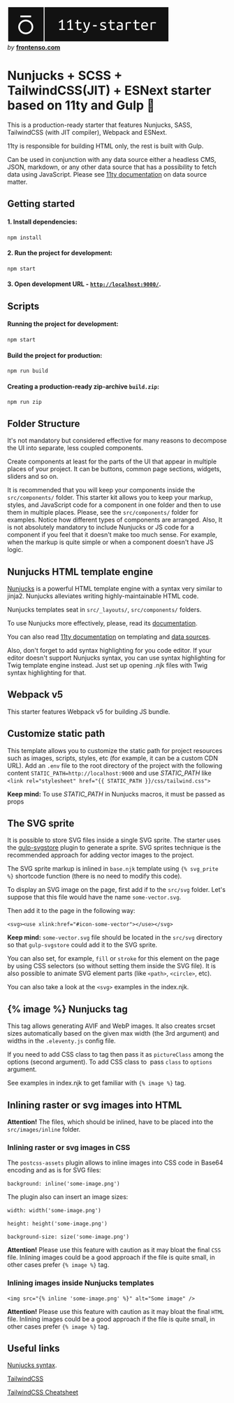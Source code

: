 ![frontenso-eleventy-starter](./src/images/frontenso-11ty-starter.png 'Title')</br>
_by_ **[frontenso.com](https://frontenso.com)**

# Nunjucks + SCSS + TailwindCSS(JIT) + ESNext starter based on 11ty and Gulp 💪

This is a production-ready starter that features Nunjucks, SASS, TailwindCSS (with JIT compiler), Webpack and ESNext.

11ty is responsible for building HTML only, the rest is built with Gulp.

Can be used in conjunction with any data source either a headless CMS, JSON, markdown, or any other data source that has a possibility to fetch data using JavaScript. Please see [11ty documentation](https://www.11ty.dev/docs/data/) on data source matter.

## Getting started

#### 1. Install dependencies:

```
npm install
```

#### 2. Run the project for development:

```
npm start
```

#### 3. Open development URL - [`http://localhost:9000/`](http://localhost:9000/).

## Scripts

#### Running the project for development:

```
npm start
```

#### Build the project for production:

```
npm run build
```

#### Creating a production-ready zip-archive `build.zip`:

```
npm run zip
```

## Folder Structure

It's not mandatory but considered effective for many reasons to decompose the UI into separate, less coupled components.

Create components at least for the parts of the UI that appear in multiple places of your project. It can be buttons, common page sections, widgets, sliders and so on.

It is recommended that you will keep your components inside the `src/components/` folder. This starter kit allows you to keep your markup, styles, and JavaScript code for a component in one folder and then to use them in multiple places. Please, see the `src/components/` folder for examples. Notice how different types of components are arranged. Also, It is not absolutely mandatory to include Nunjucks or JS code for a component if you feel that it doesn't make too much sense. For example, when the markup is quite simple or when a component doesn't have JS logic.

## Nunjucks HTML template engine

[Nunjucks](https://mozilla.github.io/nunjucks/) is a powerful HTML template engine with a syntax very similar to jinja2. Nunjucks alleviates writing highly-maintainable HTML code.

Nunjucks templates seat in `src/_layouts/`, `src/components/` folders.

To use Nunjucks more effectively, please, read its [documentation](https://mozilla.github.io/nunjucks/templating.html).

You can also read [11ty documentation](https://www.11ty.dev/docs/languages/nunjucks/) on templating and [data sources](https://www.11ty.dev/docs/data/).

Also, don't forget to add syntax highlighting for you code editor. If your editor doesn't support Nunjucks syntax, you can use syntax highlighting for Twig template engine instead. Just set up opening .njk files with Twig syntax highlighting for that.

## Webpack v5

This starter features Webpack v5 for building JS bundle.

## Customize static path

This template allows you to customize the static path for project resources such as images, scripts, styles, etc (for example, it can be a custom CDN URL). Add an `.env` file to the root directory of the project with the following content `STATIC_PATH=http://localhost:9000` and use _STATIC_PATH_ like `<link rel="stylesheet" href="{{ STATIC_PATH }}/css/tailwind.css">`

**Keep mind:** To use _STATIC_PATH_ in Nunjucks macros, it must be passed as props

## The SVG sprite

It is possible to store SVG files inside a single SVG sprite. The starter uses the [gulp-svgstore](https://github.com/w0rm/gulp-svgstore) plugin to generate a sprite. SVG sprites technique is the recommended approach for adding vector images to the project.

The SVG sprite markup is inlined in `base.njk` template using `{% svg_prite %}` shortcode function (there is no need to modify this code).

To display an SVG image on the page, first add if to the `src/svg` folder. Let's suppose that this file would have the name `some-vector.svg`.

Then add it to the page in the following way:

```
<svg><use xlink:href="#icon-some-vector"></use></svg>
```

**Keep mind:** `some-vector.svg` file should be located in the `src/svg` directory so that `gulp-svgstore` could add it to the SVG sprite.

You can also set, for example, `fill` or `stroke` for this element on the page by using CSS selectors (so without setting them inside the SVG file). It is also possible to animate SVG element parts (like `<path>`, `<circle>`, etc).

You can also take a look at the `<svg>` examples in the index.njk.

## {% image %} Nunjucks tag

This tag allows generating AVIF and WebP images. It also creates srcset sizes automatically based on the given max width (the 3rd argument) and widths in the `.eleventy.js` config file.

If you need to add CSS class to <picture> tag then pass it as `pictureClass` among the options (second argument). To add CSS class to <img> pass `class` to `options` argument.

See examples in index.njk to get familiar with `{% image %}` tag.

## Inlining raster or svg images into HTML

<b>Attention!</b> The files, which should be inlined, have to be placed into the `src/images/inline` folder.

### Inlining raster or svg images in CSS

The `postcss-assets` plugin allows to inline images into CSS code in Base64 encoding and as is for SVG files:

```
background: inline('some-image.png')
```

The plugin also can insert an image sizes:

```
width: width('some-image.png')
```

```
height: height('some-image.png')
```

```
background-size: size('some-image.png')
```

<b>Attention!</b> Please use this feature with caution as it may bloat the final `CSS` file. Inlining images could be a good approach if the file is quite small, in other cases prefer `{% image %}` tag.

### Inlining images inside Nunjucks templates

```
<img src="{% inline 'some-image.png' %}" alt="Some image" />
```

<b>Attention!</b> Please use this feature with caution as it may bloat the final `HTML` file. Inlining images could be a good approach if the file is quite small, in other cases prefer `{% image %}` tag.

## Useful links

[Nunjucks syntax](https://mozilla.github.io/nunjucks/templating.html).

[TailwindCSS](https://tailwindcss.com/)

[TailwindCSS Cheatsheet](https://nerdcave.com/tailwind-cheat-sheet)
